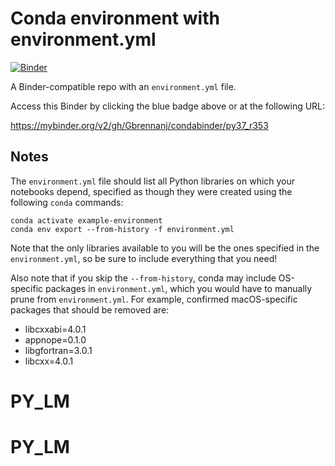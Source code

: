 # Conda environment with environment.yml

[![Binder](http://mybinder.org/badge_logo.svg)](https://mybinder.org/v2/gh/Gbrennanj/condabinder/py37_r353)

A Binder-compatible repo with an `environment.yml` file.

Access this Binder by clicking the blue badge above or at the following URL:

https://mybinder.org/v2/gh/Gbrennanj/condabinder/py37_r353

## Notes
The `environment.yml` file should list all Python libraries on which your notebooks
depend, specified as though they were created using the following `conda` commands:

```
conda activate example-environment
conda env export --from-history -f environment.yml
```

Note that the only libraries available to you will be the ones specified in
the `environment.yml`, so be sure to include everything that you need! 

Also note that if you skip the `--from-history`, conda may include OS-specific
packages in `environment.yml`, which you would have to manually prune from
`environment.yml`.  For example, confirmed macOS-specific packages that should
be removed are:

* libcxxabi=4.0.1
* appnope=0.1.0
* libgfortran=3.0.1
* libcxx=4.0.1
# PY_LM
# PY_LM
